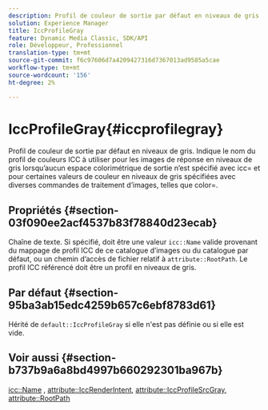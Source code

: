 ```yaml
---
description: Profil de couleur de sortie par défaut en niveaux de gris. Indique le nom du profil de couleurs ICC à utiliser pour les images de réponse en niveaux de gris lorsqu’aucun espace colorimétrique de sortie n’est spécifié avec icc= et pour certaines valeurs de couleur en niveaux de gris spécifiées avec diverses commandes de traitement d’images, telles que color=.
solution: Experience Manager
title: IccProfileGray
feature: Dynamic Media Classic, SDK/API
role: Développeur, Professionnel
translation-type: tm+mt
source-git-commit: f6c97606d7a4209427316d7367013ad9585a5cae
workflow-type: tm+mt
source-wordcount: '156'
ht-degree: 2%

---
```



# IccProfileGray{#iccprofilegray}

Profil de couleur de sortie par défaut en niveaux de gris. Indique le nom du profil de couleurs ICC à utiliser pour les images de réponse en niveaux de gris lorsqu’aucun espace colorimétrique de sortie n’est spécifié avec icc= et pour certaines valeurs de couleur en niveaux de gris spécifiées avec diverses commandes de traitement d’images, telles que color=.

## Propriétés {#section-03f090ee2acf4537b83f78840d23ecab}

Chaîne de texte. Si spécifié, doit être une valeur `icc::Name` valide provenant du mappage de profil ICC de ce catalogue d’images ou du catalogue par défaut, ou un chemin d’accès de fichier relatif à `attribute::RootPath`. Le profil ICC référencé doit être un profil en niveaux de gris.

## Par défaut {#section-95ba3ab15edc4259b657c6ebf8783d61}

Hérité de `default::IccProfileGray` si elle n&#39;est pas définie ou si elle est vide.

## Voir aussi {#section-b737b9a6a8bd4997b660292301ba967b}

[icc::Name](../../../../../is-api/image-catalog/image-serving-api-ref/c-image-catalog-reference/c-icc-profile-map-reference/r-name-icc.md#reference-9e7d3c8e35434981a3dfac66b8946cbe) ,  [attribute::IccRenderIntent](../../../../../is-api/image-catalog/image-serving-api-ref/c-image-catalog-reference/c-attributes-reference/r-iccrenderintent.md#reference-012f207f28bd4406a5368d23ed95a51f),  [attribute::IccProfileSrcGray](../../../../../is-api/image-catalog/image-serving-api-ref/c-image-catalog-reference/c-attributes-reference/r-iccprofilesrcgray.md#reference-a717831da24d43f680d01393660f12f9),  [attribute::RootPath](../../../../../is-api/image-catalog/image-serving-api-ref/c-image-catalog-reference/c-attributes-reference/r-rootpath.md#reference-17d57e5967be403b8408fa7214017494)
